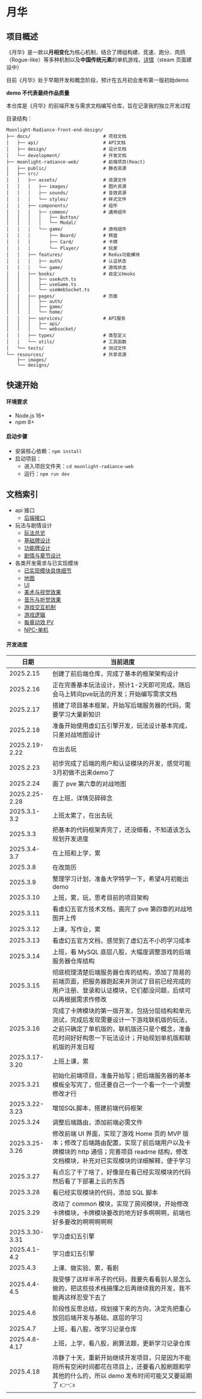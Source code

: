 # 月华

## 项目概述
《月华》是一款以**月相变化**为核心机制，结合了牌组构建、竞速、跑分、肉鸽（Rogue-like）等多种机制以及**中国传统元素**的单机游戏，[详情]()（steam 页面建设中）

目前《月华》处于早期开发和概念阶段，预计在五月初会发布第一版初始demo

**demo 不代表最终作品质量**

本仓库是《月华》的前端开发与需求文档编写仓库，旨在记录我的独立开发过程

目录结构：

    Moonlight-Radiance-front-end-design/
    ├── docs/                           # 项目文档
    │   ├── api/                        # API文档
    │   ├── design/                     # 设计文档
    │   └── development/                # 开发文档
    ├── moonlight-radiance-web/         # 前端项目(React)
    │   ├── public/                     # 静态资源
    │   ├── src/
    │   │   ├── assets/                 # 资源文件
    │   │   │   ├── images/             # 图片资源
    │   │   │   ├── sounds/             # 音效资源
    │   │   │   └── styles/             # 样式文件
    │   │   ├── components/             # 组件
    │   │   │   ├── common/             # 通用组件
    │   │   │   │   ├── Button/
    │   │   │   │   └── Modal/
    │   │   │   └── game/               # 游戏组件
    │   │   │       ├── Board/          # 棋盘
    │   │   │       ├── Card/           # 卡牌
    │   │   │       └── Player/         # 玩家
    │   │   ├── features/               # Redux功能模块
    │   │   │   ├── auth/               # 认证状态
    │   │   │   └── game/               # 游戏状态
    │   │   ├── hooks/                  # 自定义Hooks
    │   │   │   ├── useAuth.ts
    │   │   │   ├── useGame.ts
    │   │   │   └── useWebSocket.ts
    │   │   ├── pages/                  # 页面
    │   │   │   ├── auth/
    │   │   │   ├── game/
    │   │   │   └── home/
    │   │   ├── services/               # API服务
    │   │   │   ├── api/
    │   │   │   └── websocket/
    │   │   ├── types/                  # 类型定义
    │   │   └── utils/                  # 工具函数
    │   └── tests/                      # 测试文件
    └── resources/                      # 共享资源
        ├── images/               
        └── designs/              

## 快速开始

#### 环境要求
* Node.js 16+
* npm 8+

#### 启动步骤
* 安装核心依赖：`npm install`
* 启动项目：
    * 进入项目文件夹：`cd moonlight-radiance-web`
    * 运行：`npm run dev`

## 文档索引
* api 接口
    * [后端接口](https://github.com/EthanQC/Moonlight-Radiance-front-end-design/blob/main/docs/api/%E5%90%8E%E7%AB%AF%E6%8E%A5%E5%8F%A3.md)
* 玩法与剧情设计
    * [玩法总览](https://github.com/EthanQC/Moonlight-Radiance-front-end-design/blob/main/docs/design/%E6%80%BB%E8%A7%88.md)
    * [基础牌设计](https://github.com/EthanQC/Moonlight-Radiance-front-end-design/blob/main/docs/design/%E5%9F%BA%E7%A1%80%E7%89%8C.md)
    * [功能牌设计](https://github.com/EthanQC/Moonlight-Radiance-front-end-design/blob/main/docs/design/%E5%8A%9F%E8%83%BD%E7%89%8C.md)
    * [剧情与章节设计](https://github.com/EthanQC/Moonlight-Radiance-front-end-design/blob/main/docs/design/%E5%89%A7%E6%83%85%E4%B8%8E%E7%AB%A0%E8%8A%82%E8%AE%BE%E8%AE%A1%EF%BC%88pve%EF%BC%89.md)
* 各类开发需求与已实现模块
    * [已实现模块具体细节](https://github.com/EthanQC/Moonlight-Radiance-front-end-design/blob/main/docs/development/implemented.md)
    * [地图](https://github.com/EthanQC/Moonlight-Radiance-front-end-design/blob/main/docs/development/%E5%9C%B0%E5%9B%BE%E8%AE%BE%E8%AE%A1.md)
    * [UI](https://github.com/EthanQC/Moonlight-Radiance-front-end-design/blob/main/docs/development/%E7%95%8C%E9%9D%A2UI%E8%AE%BE%E8%AE%A1.md)
    * [美术与视觉效果](https://github.com/EthanQC/Moonlight-Radiance-front-end-design/blob/main/docs/development/%E7%BE%8E%E6%9C%AF%E8%A7%86%E8%A7%89%E6%95%88%E6%9E%9C.md)
    * [音乐与听觉效果](https://github.com/EthanQC/Moonlight-Radiance-front-end-design/blob/main/docs/development/%E9%9F%B3%E4%B9%90%E5%90%AC%E8%A7%89%E6%95%88%E6%9E%9C.md)
    * [游戏交互机制](https://github.com/EthanQC/Moonlight-Radiance-front-end-design/blob/main/docs/development/%E6%B8%B8%E6%88%8F%E4%BA%A4%E4%BA%92%E6%9C%BA%E5%88%B6%E8%AE%BE%E8%AE%A1.md)
    * [游戏逻辑](https://github.com/EthanQC/Moonlight-Radiance-front-end-design/blob/mian/docs/development/%E6%B8%B8%E6%88%8F%E9%80%BB%E8%BE%91.md)
    * [每章动效 PV](https://github.com/EthanQC/Moonlight-Radiance-front-end-design/blob/main/docs/development/%E7%AB%A0%E8%8A%82%E5%AE%8C%E6%88%90%E5%90%8E%E5%8A%A8%E6%95%88PV%E8%AE%BE%E8%AE%A1.md)
    * [NPC-单机](https://github.com/EthanQC/Moonlight-Radiance-front-end-design/blob/main/docs/development/NPC%E8%AE%BE%E8%AE%A1.md)

#### 开发进度
| 日期 | 当前进度 |
| ------- | ------- |
| 2025.2.15 | 创建了前后端仓库，完成了基本的框架架构设计 |
| 2025.2.16 | 正在完善基本玩法设计，预计1-2天即可完成，随后会马上转向pve玩法的开发；开始编写需求文档 |
| 2025.2.17 | 搭建了项目基本框架，开始写后端服务器的代码，需要学习大量新知识 |
| 2025.2.18 | 准备开始使用虚幻五引擎开发，玩法设计基本完成，只差对战地图设计 |
| 2025.2.19-2.22 | 在出去玩 |
| 2025.2.23 | 初步完成了后端的用户和认证模块的开发，感觉可能3月初做不出来demo了 |
| 2025.2.24 | 画了 pve 第六章的对战地图 |
| 2025.2.25-2.28 | 在上班，详情见碎碎念 |
| 2025.3.1-3.2 | 上班太累了，在出去玩 |
| 2025.3.3 | 把基本的代码框架弄完了，还没细看，不知道该怎么规划开发进度 |
| 2025.3.4-3.7 | 在上班和上学，累 |
| 2025.3.8 | 在改简历 |
| 2025.3.9 | 整理学习计划，准备大学特学一下，希望4月初能出 demo |
| 2025.3.10 | 上班，累，玩，思考目前的项目架构 |
| 2025.3.11 | 看虚幻五官方技术文档，画完了 pve 第四章的对战地图并上传 |
| 2025.3.12 | 上课，写作业，累 |
| 2025.3.13 | 看虚幻五官方文档，感觉到了虚幻五不小的学习成本 |
| 2025.3.14 | 上班，看 MySQL 底层八股，大幅度调整游戏的后端服务器仓库结构 |
| 2025.3.15 | 彻底梳理清楚后端服务器仓库的结构，添加了简易的前端页面，把服务器跑起来并测试了目前已经完成的用户注册、登录和认证模块，它们都没问题，后续可以再根据需求作修改 |
| 2025.3.16 | 完成了卡牌模块的第一版开发，包括分层结构和单元测试，完成后发现需要设计一下游戏联机版的玩法，之前只确定了单机版的，联机版还只是个概念，准备花时间好好构思一下玩法设计；开始规划单机版和联机版的开发日程 |
| 2025.3.17-3.20 | 上班上课，累 |
| 2025.3.21 | 初始化前端项目，准备开始写；把后端服务器的基本模板全写完了，但还要自己一个一个看一个一个调整修改才行 |
| 2025.3.22-3.23 | 增加SQL脚本，搭建前端代码框架 |
| 2025.3.24 | 调整后端路由，添加前端必需文件 |
| 2025.3.25-3.26 | 修改前端 UI 界面，实现了游戏 Home 页的 MVP 版本；修改了后端路由配置，实现了前后端用户以及卡牌模块的 http 通信；完善项目 readme 结构，修改文档模块，补充对已实现模块的详细解释，便于学习 |
| 2025.3.27 | 有点忘了干了啥了，好像是在看已经实现模块的代码然后看了下部署上云的东西 |
| 2025.3.28 | 看已经实现模块的代码，添加 SQL 脚本 |
| 2025.3.29 | 改动了 common 模块，实现了房间模块，开始修改卡牌模块，卡牌模块要改的地方好多啊啊啊，前端也好多要改的啊啊啊啊啊 |
| 2025.3.30-3.31 | 学习虚幻五引擎 |
| 2025.4.1-4.2 | 学习虚幻五引擎 |
| 2025.4.3 | 上课、做实验、累，看剧 |
| 2025.4.4-4.5 | 我受够了这样半吊子的代码，我要先看看别人是怎么做的，把这些技术栈搞懂之后再继续我的开发，我不能再这样忍受下去了 |
| 2025.4.6 | 阶段性反思总结，规划接下来的方向，决定先把重心放回后端开发与基础、底层的学习 |
| 2025.4.7 | 上班，看八股，改学习记录仓库 |
| 2025.4.8-4.17 | 上班，上学，看八股，刷算法题，更新学习记录仓库 |
| 2025.4.18 | 冷静了十天，重新开始继续开发项目，只是因为不能将所有空闲时间都花在项目上，还要看八股刷题和学其他的什么的，所以 demo 发布时间可能又又要延期了 👉👈 |